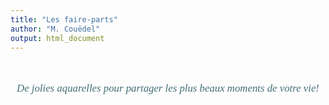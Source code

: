 ```yaml
---
title: "Les faire-parts"
author: "M. Couëdel"
output: html_document
---
```

<br>
<center>
<p style="  color:  #436f77;
  font-family: Georgia;
  font-style: italic;
  font-size: 120%"; width: 80%;>
De jolies aquarelles pour partager les plus beaux moments de votre vie!
</center>
<br>